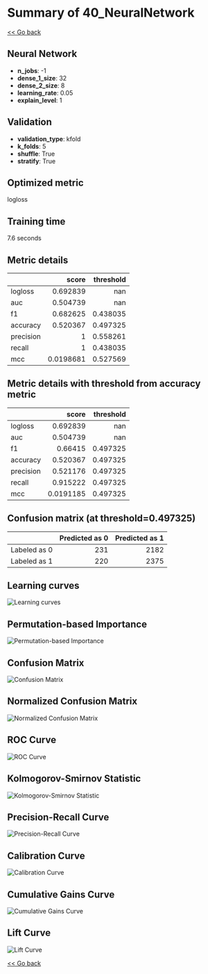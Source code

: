 # Summary of 40_NeuralNetwork

[<< Go back](../README.md)


## Neural Network
- **n_jobs**: -1
- **dense_1_size**: 32
- **dense_2_size**: 8
- **learning_rate**: 0.05
- **explain_level**: 1

## Validation
 - **validation_type**: kfold
 - **k_folds**: 5
 - **shuffle**: True
 - **stratify**: True

## Optimized metric
logloss

## Training time

7.6 seconds

## Metric details
|           |     score |   threshold |
|:----------|----------:|------------:|
| logloss   | 0.692839  |  nan        |
| auc       | 0.504739  |  nan        |
| f1        | 0.682625  |    0.438035 |
| accuracy  | 0.520367  |    0.497325 |
| precision | 1         |    0.558261 |
| recall    | 1         |    0.438035 |
| mcc       | 0.0198681 |    0.527569 |


## Metric details with threshold from accuracy metric
|           |     score |   threshold |
|:----------|----------:|------------:|
| logloss   | 0.692839  |  nan        |
| auc       | 0.504739  |  nan        |
| f1        | 0.66415   |    0.497325 |
| accuracy  | 0.520367  |    0.497325 |
| precision | 0.521176  |    0.497325 |
| recall    | 0.915222  |    0.497325 |
| mcc       | 0.0191185 |    0.497325 |


## Confusion matrix (at threshold=0.497325)
|              |   Predicted as 0 |   Predicted as 1 |
|:-------------|-----------------:|-----------------:|
| Labeled as 0 |              231 |             2182 |
| Labeled as 1 |              220 |             2375 |

## Learning curves
![Learning curves](learning_curves.png)

## Permutation-based Importance
![Permutation-based Importance](permutation_importance.png)
## Confusion Matrix

![Confusion Matrix](confusion_matrix.png)


## Normalized Confusion Matrix

![Normalized Confusion Matrix](confusion_matrix_normalized.png)


## ROC Curve

![ROC Curve](roc_curve.png)


## Kolmogorov-Smirnov Statistic

![Kolmogorov-Smirnov Statistic](ks_statistic.png)


## Precision-Recall Curve

![Precision-Recall Curve](precision_recall_curve.png)


## Calibration Curve

![Calibration Curve](calibration_curve_curve.png)


## Cumulative Gains Curve

![Cumulative Gains Curve](cumulative_gains_curve.png)


## Lift Curve

![Lift Curve](lift_curve.png)



[<< Go back](../README.md)
